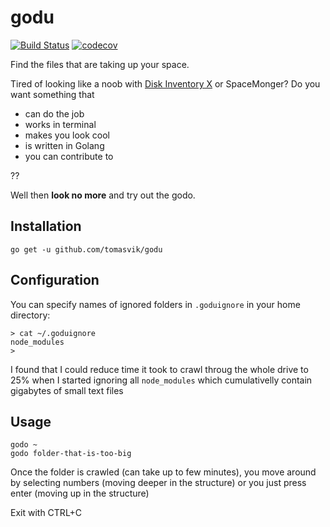 # godu
[![Build Status](https://travis-ci.org/viktomas/godu.svg?branch=master)](https://travis-ci.org/viktomas/godu)
[![codecov](https://codecov.io/gh/viktomas/godu/branch/master/graph/badge.svg)](https://codecov.io/gh/viktomas/godu)

Find the files that are taking up your space.

Tired of looking like a noob with [Disk Inventory X](http://www.derlien.com/) or SpaceMonger? Do you want something that
* can do the job
* works in terminal
* makes you look cool
* is written in Golang
* you can contribute to

??

Well then **look no more** and try out the godo.

## Installation
```
go get -u github.com/tomasvik/godu
```

## Configuration
You can specify names of ignored folders in `.goduignore` in your home directory:
```
> cat ~/.goduignore
node_modules
>
```
I found that I could reduce time it took to crawl throug the whole drive to 25% when I started ignoring all `node_modules` which cumulativelly contain gigabytes of small text files

## Usage
```
godo ~
godo folder-that-is-too-big
```

Once the folder is crawled (can take up to few minutes), you move around by selecting numbers (moving deeper in the structure) or you just press enter (moving up in the structure)

Exit with CTRL+C
